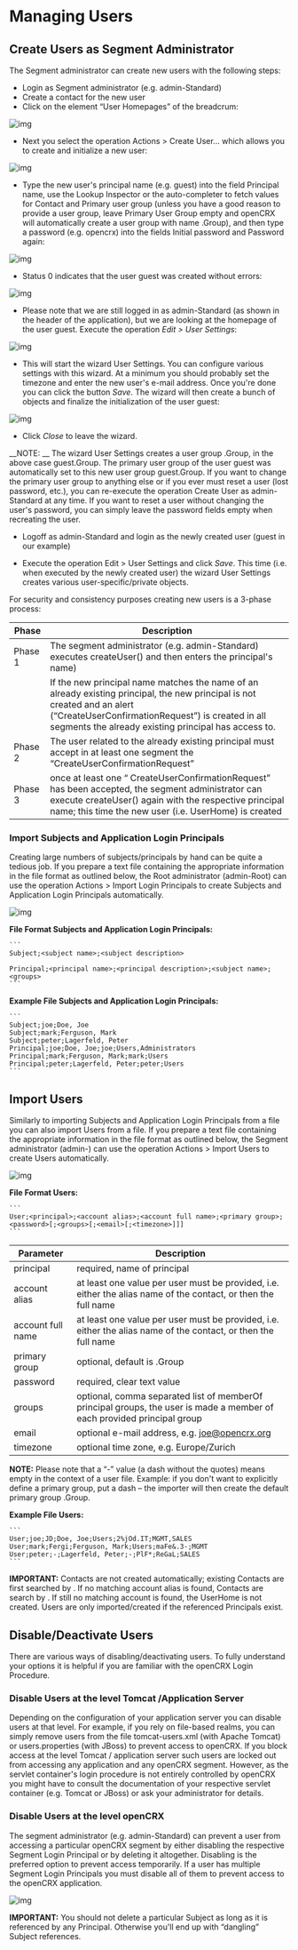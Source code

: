 # Managing Users #

## Create Users as Segment Administrator ##
The Segment administrator can create new users with the following steps:

* Login as Segment administrator (e.g. admin-Standard)
* Create a contact for the new user
* Click on the element “User Homepages” of the breadcrum:

![img](40/Admin/files/ManagingUsers/pic010.png)

* Next you select the operation Actions > Create User... which allows you to create and initialize a new user:

![img](40/Admin/files/ManagingUsers/pic020.png)

* Type the new user's principal name (e.g. guest) into the field Principal name, use the Lookup Inspector or the auto-completer to fetch values for Contact and Primary user group (unless you have a good reason to provide a user group, leave Primary User Group empty and openCRX will automatically create a user group with name <principal name>.Group), and then type a password (e.g. opencrx) into the fields Initial password and Password again:

![img](40/Admin/files/ManagingUsers/pic030.png)

* Status 0 indicates that the user guest was created without errors:

![img](40/Admin/files/ManagingUsers/pic040.png)

* Please note that we are still logged in as admin-Standard (as shown in the header of the application), but we are looking at the homepage of the user guest. Execute the operation _Edit > User Settings_:

![img](40/Admin/files/ManagingUsers/pic050.png)

* This will start the wizard User Settings. You can configure various settings with this wizard. At a minimum you should probably set the timezone and enter the new user's e-mail address. Once you're done you can click the button _Save_. The wizard will then create a bunch of objects and finalize the initialization of the user guest:

![img](40/Admin/files/ManagingUsers/pic060.png)

* Click _Close_ to leave the wizard.

__NOTE: __ The wizard User Settings creates a user group <username>.Group, in the above case guest.Group. The primary user group of the user guest was automatically set to this new user group guest.Group. If you want to change the primary user group to anything else or if you ever must reset a user (lost password, etc.), you can re-execute the operation Create User as admin-Standard at any time. If you want to reset a user without changing the user's password, you can simply leave the password fields empty when recreating the user.

* Logoff as admin-Standard and login as the newly created user (guest in our example)

* Execute the operation Edit > User Settings and click _Save_. This time (i.e. when executed by the newly created user) the wizard User Settings creates various user-specific/private objects.

For security and consistency purposes creating new users is a 3-phase process:

Phase   | Description
--------|-----------------------
Phase 1 | The segment administrator (e.g. admin-Standard) executes createUser() and then enters the principal's name)
        | If the new principal name matches the name of an already existing principal, the new principal is not created and an alert (“CreateUserConfirmationRequest”) is created in all segments the already existing principal has access to.
Phase 2 | The user related to the already existing principal must accept in at least one segment the “CreateUserConfirmationRequest”
Phase 3 | once at least one “ CreateUserConfirmationRequest” has been accepted, the segment administrator can execute createUser() again with the respective principal name; this time the new user (i.e. UserHome) is created

### Import Subjects and Application Login Principals ###
Creating large numbers of subjects/principals by hand can be quite a tedious job. If you prepare a text file containing the appropriate information in the file format as outlined below, the Root administrator (admin-Root) can use the operation Actions > Import Login Principals to create Subjects and Application Login Principals automatically.

![img](40/Admin/files/ManagingUsers/pic070.png)

__File Format Subjects and Application Login Principals:__

	```
	Subject;<subject name>;<subject description>
	
	Principal;<principal name>;<principal description>;<subject name>;<groups>
	```

__Example File Subjects and Application Login Principals:__

	```
	Subject;joe;Doe, Joe
	Subject;mark;Ferguson, Mark
	Subject;peter;Lagerfeld, Peter
	Principal;joe;Doe, Joe;joe;Users,Administrators
	Principal;mark;Ferguson, Mark;mark;Users
	Principal;peter;Lagerfeld, Peter;peter;Users
	```

## Import Users ##
Similarly to importing Subjects and Application Login Principals from a file you can also import Users from a file. If you prepare a text file containing the appropriate information in the file format as outlined below, the Segment administrator (admin-<SegmentName>) can use the operation Actions > Import Users to create Users automatically.

![img](40/Admin/files/ManagingUsers/pic080.png)

__File Format Users:__

	```
	User;<principal>;<account alias>;<account full name>;<primary group>;<password>[;<groups>[;<email>[;<timezone>]]]
	```

Parameter         | Description
------------------|-----------------------
principal         | required, name of principal
account alias     | at least one value per user must be provided, i.e. either the alias name of the contact, or then the full name
account full name | at least one value per user must be provided, i.e. either the alias name of the contact, or then the full name
primary group     | optional, default is <principal>.Group
password          | required, clear text value
groups            | optional, comma separated list of memberOf principal groups, the user is made a member of each provided principal group
email             | optional e-mail address, e.g. joe@opencrx.org
timezone          | optional time zone, e.g. Europe/Zurich

__NOTE:__ Please note that a “-” value (a dash without the quotes) means empty in the context of a user file. Example: if you don't want to explicitly define a primary group, put a dash – the importer will then create the default primary group <principal>.Group.

__Example File Users:__

	```
	User;joe;JD;Doe, Joe;Users;2%jOd.IT;MGMT,SALES
	User;mark;Fergi;Ferguson, Mark;Users;maFe&.3-;MGMT
	User;peter;-;Lagerfeld, Peter;-;PlF*;ReGaL;SALES
	```

__IMPORTANT:__ Contacts are not created automatically; existing Contacts are first searched by <account alias>. If no matching account alias is found, Contacts are search by <account full name>. If still no matching account is found, the UserHome is not created. Users are only imported/created if the referenced Principals exist.

## Disable/Deactivate Users ##
There are various ways of disabling/deactivating users. To fully understand your options it is helpful if you are familiar with the openCRX Login Procedure.

### Disable Users at the level Tomcat /Application Server ###
Depending on the configuration of your application server you can disable users at that level. For example, if you rely on file-based realms, you can simply remove users from the file tomcat-users.xml (with Apache Tomcat) or users.properties (with JBoss) to prevent access to openCRX. If you block access at the level Tomcat / application server such users are locked out from accessing any application and any openCRX segment. However, as the servlet container's login procedure is not entirely controlled by openCRX you might have to consult the documentation of your respective servlet container (e.g. Tomcat or JBoss) or ask your administrator for details.

### Disable Users at the level openCRX ###
The segment administrator (e.g. admin-Standard) can prevent a user from accessing a particular openCRX segment by either disabling the respective Segment Login Principal or by deleting it altogether. Disabling is the preferred option to prevent access temporarily. If a user has multiple Segment Login Principals you must disable all of them to prevent access to the openCRX application.

![img](40/Admin/files/ManagingUsers/pic090.png)

__IMPORTANT:__ You should not delete a particular Subject as long as it is referenced by any Principal. Otherwise you'll end up with “dangling” Subject references.
